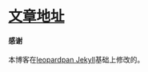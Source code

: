 # [文章地址](https://github.com/Ted4kra/Ted4kra.github.io)


#### 感谢   

本博客在[leopardpan Jekyll](https://github.com/leopardpan/leopardpan.github.io)基础上修改的。  